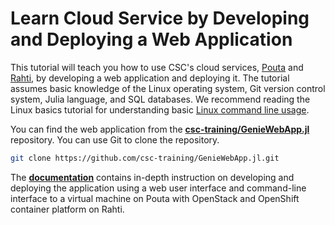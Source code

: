# Learn Cloud Service by Developing and Deploying a Web Application
This tutorial will teach you how to use CSC's cloud services, [Pouta]() and [Rahti](), by developing a web application and deploying it. The tutorial assumes basic knowledge of the Linux operating system, Git version control system, Julia language, and SQL databases. We recommend reading the Linux basics tutorial for understanding basic [Linux command line usage]().

You can find the web application from the [**csc-training/GenieWebApp.jl**](https://github.com/csc-training/GenieWebApp.jl) repository. You can use Git to clone the repository.

```bash
git clone https://github.com/csc-training/GenieWebApp.jl.git
```

The [**documentation**](https://csc-training.github.io/GenieWebApp.jl/dev/) contains in-depth instruction on developing and deploying the application using a web user interface and command-line interface to a virtual machine on Pouta with OpenStack and OpenShift container platform on Rahti.
